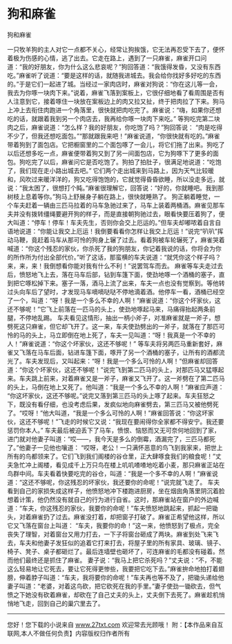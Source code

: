 # 狗和麻雀

狗和麻雀 

一只牧羊狗的主人对它一点都不关心，经常让狗挨饿，它无法再忍受下去了，便怀着极为伤感的心情，逃了出去。它走在路上，遇到了一只麻雀，麻雀开口问道：“我的好朋友，你为什么这么悲哀呢？”狗回答道：“我饿得发昏，又没有东西吃。”麻雀听了说道：“要是这样的话，就随我进城去。我会给你找好多好吃的东西的。”于是它们一起进了城。当经过一家肉店时，麻雀对狗说：“你在这儿等一会，我去为你啄一块肉下来。”说着，麻雀飞落到案板上，它很仔细地看了看周围是否有人注意到它，接着啄住一块放在案板边上的肉又拉又扯，终于把肉拉了下来。狗马上冲上去衔住肉跑进一个角落里，很快就把肉吃完了。麻雀说：“嗨，如果你还想吃的话，就跟着我到另一个肉店去，我再给你啄一块肉下来吃。” 
等狗吃完第二块肉之后，麻雀说道：“怎么样？我的好朋友，你吃饱了吗？”狗回答说： 
“肉是吃得不少了，但我还想吃面包。”“那就跟我来吧！”麻雀说道，“你很快就有吃的。”麻雀带着狗到了面包店。它把橱窗里的二个面包啄了一会儿，将它们拖了出来。狗吃了以后还想多吃一点，麻雀便带着狗又到了另一间面包店，它为狗啄下了更多的面包。狗吃完了以后，麻雀问它是否吃饱了。狗拍了拍肚子，很满足地说道：“吃饱了，我们现在走小路出城去吧。” 
它们两个走出城来到马路上，因为天气比较暖和，风吹过来暖洋洋的，狗又吃得饱饱的，它就觉得昏昏欲睡，所以没走多远，就说：“我太困了，很想打个盹。”麻雀很理解它，回答说：“好的，你就睡吧。我到那树枝上息着等你。”狗马上舒展身子躺在路上，很快就睡熟了。 
狗正躺着睡觉，一个车夫赶着一辆由三匹马拉着的马车急驰过来了，马车上装着两桶酒。麻雀见那车夫并没有拨转缰绳要避开狗的样子，而是直接朝狗驰过去，眼看快要压着狗了，便大叫道：“停车！停车！车夫先生，否则你会交上厄运的。”但车夫却嘟哝着自言自语地说道：“你能让我交上厄运！我倒要看看你怎样让我交上厄运！”说完“叭叭”挥动马鞭，竟赶着马车从那可怜的狗身上辗了过去。看着狗被车轮辗死了，麻雀哭着喊道：“你这个残忍的家伙，你杀死了我的狗朋友，你记着我说的话，你将会为你的所作所为付出全部代价。”听了这话，那蛮横的车夫说道：“就凭你这个样子吗？来，来，来！我倒想看你能对我有什么不利！”说罢驾车而去。 
麻雀等车夫走过去后，愤怒地飞上去，落在马车后部，钻到车篷下面，使劲地啄一个酒桶的塞子，直到把它啄松掉下来。塞子一落，酒马上流了出来，车夫一点也没有觉察到。等他转过头向车后了望时，才发现马车嘀嘀哒哒不停地滴着酒。他停车一看，酒桶已经空了一个，叫道：“呀！我是一个多么不幸的人啊！”麻雀说道：“你这个坏家伙，这还不够呢！”它飞上前落在一匹马的头上，使劲地啄起马来，马痛得抬起两条前腿，不停地乱踢。 
车夫看见这情形，抽出一柄小斧子，对准麻雀就是一斧子，想劈死这只麻雀，但它却飞开了。这一来，车夫使劲劈出的一斧子，就落在了那匹可怜的马的头上，马立即倒在地上死了，车夫一见叫道：“呀！我真是一个不幸的人！”麻雀说道：“你这个坏家伙，这还不够呢！” 
等车夫将另两匹马重新套好，麻雀又飞落在马车后面，钻进车篷下面，啄开了另一个酒桶的塞子，让所有的酒都流光了。车夫发现后，又叫起来：“呀！我是一个多么可怜的人啊！”但麻雀却回答道：“你这个坏家伙，这还不够呢！”说完飞到第二匹马的头上，对那匹马又猛啄起来。车夫跳上前来，对着麻雀又是一斧子，麻雀又飞开了。这一斧劈在了第二匹马的头上，马倒在地上又死了。他叫道：“我是一个多么不幸的人啊！”麻雀应声道： 
“你这坏家伙，这还不够呢。”说完又落到第三匹马的头上啄了起来。车夫狂怒之下，既没有看仔细，也没考虑后果，发疯似地向麻雀劈去，第三匹马又被他劈死了。“哎呀！”他大叫道，“我是一个多么可怜的人啊！”麻雀回答说：“你这坏家伙，这还不够呢！”飞走的时候它又说：“我现在要闹得你全家都不得安宁。我还要惩罚你本人。” 
车夫最后被迫丢下了马车，愤恨、恼怒而又无可奈何地回到了家，进门就对他妻子叫道：“哎――，我今天是多么的倒霉，酒漏完了，三匹马都死了。”他妻子一见他也嚷道： 
“哎呀，老公！一只满怀恶意的鸟飞到我家来，把世上所有的鸟都领来了。它们飞到我们阁楼的谷仓里，正大肆啄食我们的粮食呢！”丈夫急忙冲上阁楼，看见成千上万只鸟在楼上叽叽喳喳地吃着小麦，那只麻雀正站在鸟群中间。车夫看着快要吃完的谷仓，叫道：“我是一个多不幸的人啊！”麻雀说道：“这还不够呢，你这残忍的坏家伙，我还要你的命呢！”说完就飞走了。 
车夫看到自己的家损失成这样子，他愤怒地冲下楼跑进厨房，坐在烟囱角落里阴沉着脸想着计策，他仍然没有就自己的行为进行自省。这时，那麻雀站在窗户的外边喊道：“车夫，你这残忍的家伙，我要你的命呢！”车夫愤怒地跳起来，抓起一把锄头，对着麻雀扔了过去。麻雀没打着，却把窗子打破了。麻雀正希望他这样，所以它又飞落在窗台上叫道： 
“车夫，我要你的命！”这一来，他愤怒到了极点，完全丧失了理智，对着窗台又用力打去，一下子将窗台砸成了两块。麻雀到处飞来飞去，车夫和他妻子发狂似的追着它打来打去，将屋子里的所有家具、玻璃、镜子、椅子、凳子、桌子都砸烂了。最后连墙壁也砸坏了，可连麻雀的毛都没有碰着。然而他们最终还是抓住了麻雀。 
妻子说：“我马上把它杀死吗？”丈夫说：“不，不能这么轻易地让它死去，要让它死得更惨些，我要把它吃下去。”麻雀拚命地拍打着翅膀，伸着脖子叫道：“车夫，我将要你的命呢！”车夫再也等不及了，把锄头递给他妻子叫道：“老婆，对着这鸟砍，把它砍死在我的手里。”妻子使劲一锄砍去，但气愤之下她没有砍着麻雀，却砍在了自己丈夫的头上，丈夫倒下去死了。麻雀趁机悄悄地飞走，回到自己的巢穴里去了。 

                  
--------------------
您好！您下载的小说来自 www.27txt.com 欢迎常去光顾哦！
附：【本作品来自互联网,本人不做任何负责】内容版权归作者所有
